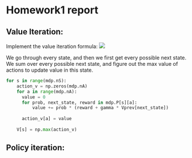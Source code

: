 # Homework1 report

## Value Iteration:
Implement the value iteration formula:
![](https://github.com/hellochick/homework2-MDPs/blob/master/imgs/value_iteration.png)

We go through every state, and then we first get every possible next state. We sum over every possible next state, and figure out the max value of actions to update value in this state.
```python
for s in range(mdp.nS):
    action_v = np.zeros(mdp.nA)
    for a in range(mdp.nA):
      value = 0
      for prob, next_state, reward in mdp.P[s][a]:
          value += prob * (reward + gamma * Vprev[next_state])
                
      action_v[a] = value
                
    V[s] = np.max(action_v)
```
## Policy iteration:

## 
